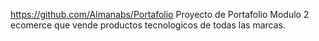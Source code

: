  https://github.com/Almanabs/Portafolio
 Proyecto de Portafolio Modulo 2 ecomerce que vende productos tecnologicos de todas las marcas.